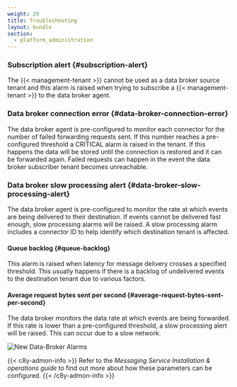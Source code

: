 ```yaml
---
weight: 20
title: Troubleshooting
layout: bundle
section:
  - platform_administration
---
```


### Subscription alert {#subscription-alert}

The {{< management-tenant >}} cannot be used as a data broker source tenant and this alarm is raised when trying to subscribe a {{< management-tenant >}} to the data broker agent.

### Data broker connection error {#data-broker-connection-error}

The data broker agent is pre-configured to monitor each connector for the number of failed forwarding requests sent. If this number reaches a pre-configured threshold a CRITICAL alarm is raised in the tenant.
If this happens the data will be stored until the connection is restored and it can be forwarded again.
Failed requests can happen in the event the data broker subscriber tenant becomes unreachable.

### Data broker slow processing alert {#data-broker-slow-processing-alert}

The data broker agent is pre-configured to monitor the rate at which events are being delivered to their destination. If events cannot be delivered fast enough, slow processing alarms will be raised. A slow processing alarm includes a connector ID to help identify which destination tenant is affected.

#### Queue backlog {#queue-backlog}

This alarm is raised when latency for message delivery crosses a specified threshold. This usually happens if there is a backlog of undelivered events to the destination tenant due to various factors.

#### Average request bytes sent per second {#average-request-bytes-sent-per-second}

The data broker monitors the data rate at which events are being forwarded. If this rate is lower than a pre-configured threshold, a slow processing alert will be raised. This can occur due to a slow network.

![New Data-Broker Alarms](/images/users-guide/enterprise-tenant/et-new-data-broker-alarms.png)

{{< c8y-admon-info >}}
Refer to the *Messaging Service Installation & operations guide* to find out more about how these parameters can be configured.
{{< /c8y-admon-info >}}
